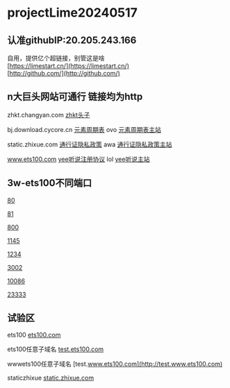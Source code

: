 # projectLime20240517  
## 认准githubIP:20.205.243.166
自用，提供亿个超链接，别管这是啥  
[https://limestart.cn/](https://limestart.cn/)  
[http://github.com/](http://github.com/)  


  
## n大巨头网站可通行 链接均为http  

zhkt.changyan.com [zhkt头子](http://zhkt.changyan.com)  

bj.download.cycore.cn [元素周期表](http://bj.download.cycore.cn/res/c3eed62e856c478bb23d4e5dd19a834e/index.html) ovo [元素周期表主站](http://bj.download.cycore.cn)  

static.zhixue.com [通行证隐私政策](http://static.zhixue.com/rqactivity/protocol/iflytek_edu_account_protocol_v1.html) awa [通行证隐私政策主站](http://static.zhixue.com)  

www.ets100.com [yee听说注册协议](http://www.ets100.com/home/userAgreement.html) lol [yee听说主站](http://www.ets100.com)  

## 3w-ets100不同端口  

[80](http://www.ets100.com)  

[81](http://www.ets100.com:81)  

[800](http://www.ets100.com:800)  

[1145](http://www.ets100.com:1145)  

[1234](http://www.ets100.com:1234)  

[3002](http://www.ets100.com:3002)  

[10086](http://www.ets100.com:10086)  

[23333](http://www.ets100.com:23333)  

## 试验区

ets100 [ets100.com](http://ets100.com)  

ets100任意子域名 [test.ets100.com](http://test.ets100.com)  

wwwets100任意子域名 [test.www.ets100.com](http://test.www.ets100.com)  

staticzhixue [static.zhixue.com](http://static.zhixue.com)  


